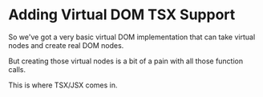 # Adding Virtual DOM TSX Support
So we've got a very basic virtual DOM implementation that can take virtual nodes and create real DOM nodes.

But creating those virtual nodes is a bit of a pain with all those function calls.

This is where TSX/JSX comes in.

##